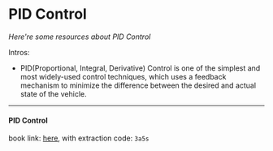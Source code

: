 # PID Control 
*Here're some resources about PID Control*

Intros:
* PID(Proportional, Integral, Derivative) Control is one of the simplest and most widely-used control techniques, which uses a feedback mechanism to minimize the difference between the desired and actual state of the vehicle.


---


#### PID Control
book link: [here](https://pan.baidu.com/s/1nseKGYRHxlu2t78dj6wAKw), with extraction code: `3a5s`